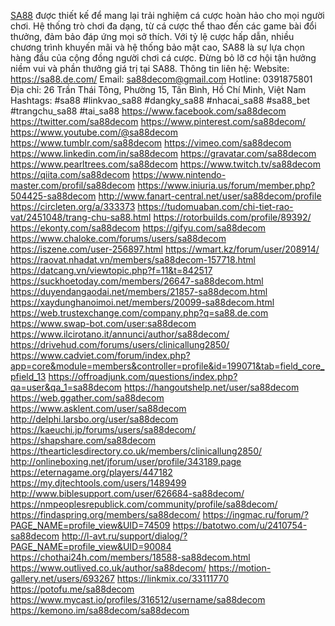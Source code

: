 [SA88](https://sa88.de.com/) được thiết kế để mang lại trải nghiệm cá cược hoàn hảo cho mọi người chơi. Hệ thống trò chơi đa dạng, từ cá cược thể thao đến các game bài đổi thưởng, đảm bảo đáp ứng mọi sở thích. Với tỷ lệ cược hấp dẫn, nhiều chương trình khuyến mãi và hệ thống bảo mật cao, SA88 là sự lựa chọn hàng đầu của cộng đồng người chơi cá cược. Đừng bỏ lỡ cơ hội tận hưởng niềm vui và phần thưởng giá trị tại SA88.
Thông tin liên hệ: 
Website: https://sa88.de.com/
Email: sa88decom@gmail.com
Hotline: 0391875801
Địa chỉ: 26 Trần Thái Tông, Phường 15, Tân Bình, Hồ Chí Minh, Việt Nam
Hashtags: #sa88 #linkvao_sa88 #dangky_sa88 #nhacai_sa88 #sa88_bet #trangchu_sa88 #tai_sa88
https://www.facebook.com/sa88decom
https://twitter.com/sa88decom
https://www.pinterest.com/sa88decom/
https://www.youtube.com/@sa88decom
https://www.tumblr.com/sa88decom
https://vimeo.com/sa88decom
https://www.linkedin.com/in/sa88decom
https://gravatar.com/sa88decom
https://www.pearltrees.com/sa88decom
https://www.twitch.tv/sa88decom
https://qiita.com/sa88decom
https://www.nintendo-master.com/profil/sa88decom
https://www.iniuria.us/forum/member.php?504425-sa88decom
http://www.fanart-central.net/user/sa88decom/profile
https://circleten.org/a/333373
https://tudomuaban.com/chi-tiet-rao-vat/2451048/trang-chu-sa88.html
https://rotorbuilds.com/profile/89392/
https://ekonty.com/sa88decom
https://gifyu.com/sa88decom
https://www.chaloke.com/forums/users/sa88decom
https://iszene.com/user-256897.html
https://wmart.kz/forum/user/208914/
https://raovat.nhadat.vn/members/sa88decom-157718.html
https://datcang.vn/viewtopic.php?f=11&t=842517
https://suckhoetoday.com/members/26647-sa88decom.html
https://duyendangaodai.net/members/21857-sa88decom.html
https://xaydunghanoimoi.net/members/20099-sa88decom.html
https://web.trustexchange.com/company.php?q=sa88.de.com
https://www.swap-bot.com/user:sa88decom
https://www.ilcirotano.it/annunci/author/sa88decom/
https://drivehud.com/forums/users/clinicallung2850/
https://www.cadviet.com/forum/index.php?app=core&module=members&controller=profile&id=199071&tab=field_core_pfield_13
https://offroadjunk.com/questions/index.php?qa=user&qa_1=sa88decom
https://hangoutshelp.net/user/sa88decom
https://web.ggather.com/sa88decom
https://www.asklent.com/user/sa88decom
http://delphi.larsbo.org/user/sa88decom
https://kaeuchi.jp/forums/users/sa88decom/
https://shapshare.com/sa88decom
https://thearticlesdirectory.co.uk/members/clinicallung2850/
http://onlineboxing.net/jforum/user/profile/343189.page
https://eternagame.org/players/447182
https://my.djtechtools.com/users/1489499
http://www.biblesupport.com/user/626684-sa88decom/
https://nmpeoplesrepublick.com/community/profile/sa88decom/
https://findaspring.org/members/sa88decom/
https://ingmac.ru/forum/?PAGE_NAME=profile_view&UID=74509
https://batotwo.com/u/2410754-sa88decom
http://l-avt.ru/support/dialog/?PAGE_NAME=profile_view&UID=90084
https://chothai24h.com/members/18588-sa88decom.html
https://www.outlived.co.uk/author/sa88decom/
https://motion-gallery.net/users/693267
https://linkmix.co/33111770
https://potofu.me/sa88decom
https://www.mycast.io/profiles/316512/username/sa88decom
https://kemono.im/sa88decom/sa88decom